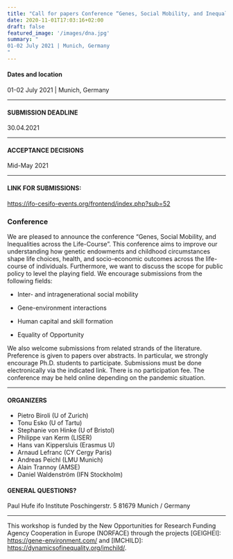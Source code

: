 ```yaml
---
title: "Call for papers Conference “Genes, Social Mobility, and Inequalities across the Life-Course”"
date: 2020-11-01T17:03:16+02:00
draft: false
featured_image: '/images/dna.jpg'
summary: "
01-02 July 2021 | Munich, Germany
"
---
```


#### Dates and location
01-02 July 2021 | Munich, Germany
_____

#### SUBMISSION DEADLINE
30.04.2021
_____

#### ACCEPTANCE DECISIONS
Mid-May 2021
_____

#### LINK FOR SUBMISSIONS:
https://ifo-cesifo-events.org/frontend/index.php?sub=52

### Conference 

We are pleased to announce the conference “Genes, Social Mobility, and Inequalities across the Life-Course”.
This conference aims to improve our understanding how genetic endowments and childhood circumstances shape life choices, health, and socio-economic outcomes across the life-course of individuals. Furthermore, we want to discuss the scope for public policy to level the playing field.
We encourage submissions from the following fields:

* Inter- and intragenerational social mobility

* Gene-environment interactions

* Human capital and skill formation

* Equality of Opportunity

We also welcome submissions from related strands of the literature. Preference is given to papers over abstracts. In particular, we strongly encourage Ph.D. students to participate. Submissions must be done electronically via the indicated link.
There is no participation fee. The conference may be held online depending on the pandemic situation.

_____

#### ORGANIZERS
* Pietro Biroli (U of Zurich) 
* Tonu Esko (U of Tartu) 
* Stephanie von Hinke (U of Bristol) 
* Philippe van Kerm (LISER) 
* Hans van Kippersluis (Erasmus U) 
* Arnaud Lefranc (CY Cergy Paris) 
* Andreas Peichl (LMU Munich) 
* Alain Trannoy (AMSE) 
* Daniel Waldenström (IFN Stockholm)

#### GENERAL QUESTIONS?
Paul Hufe
ifo Institute
Poschingerstr. 5
81679 Munich / Germany

_____

This workshop is funded by the New Opportunities for Research Funding Agency Cooperation in Europe (NORFACE) through the projects [GEIGHEI]: https://gene-environment.com/ and [IMCHILD]: https://dynamicsofinequality.org/imchild/.